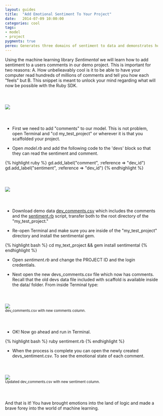 ```yaml
---
layout: guides
title:  "Add Emotional Sentiment To Your Project"
date:   2014-07-09 10:00:00
categories: cool
tags:
- model
- project
pygments: true
perex: Generates three domains of sentiment to data and demonstrates how to integrate that into the a GoodData model.
---
```


Using the machine learning library *Sentimental* we will learn how to add sentiment to a users comments in our demo project. This is important for two reasons: A. How unbelieavably cool is it to be able to have your computer read hundreds of millions of comments and tell you how each "feels" but B. This snippet is meant to unlock your mind regarding what will now be possible with the Ruby SDK.

<div style="padding-top: 40px; padding-bottom: 40px;">
<div class="center">
<img class="tutorial" src="https://gallery.mailchimp.com/cc49eba2c07a5a3f516bf3fed/images/c45b373f-f56e-449c-8b6a-b3fd95be78ef.png">
<div>
</div>
</div>
</div>

- First we need to add "comments" to our model. This is not problem, open Terminal and "cd my_test_project" or wherever it is that you scaffolded your project.

- Open *model.rb* and add the following code to the 'devs' block so that they can read the sentiment and comment.

{% highlight ruby %}
gd.add_label("comment", :reference => "dev_id")
gd.add_label("sentiment", :reference => "dev_id")
{% endhighlight %}

<div style="padding-top: 40px; padding-bottom: 40px;">
<div class="center">
<img class="tutorial" src="https://gallery.mailchimp.com/cc49eba2c07a5a3f516bf3fed/images/c2989ca2-75ab-4d20-9d5c-e44390bdebfb.png">
<div>
</div>
</div>
</div>

- Download demo data [dev_comments.csv](https://s3.amazonaws.com/xnh/devs_comments.csv) which includes the comments and the [sentiment.rb](https://s3.amazonaws.com/xnh/sentiment.rb) script, transfer both to the root directory of the "my_test_project."

- Re-open Terminal and make sure you are inside of the "my_test_project" directory and install the sentimental gem.

{% highlight bash %}
cd my_text_project && gem install sentimental
{% endhighlight %}

- Open *sentiment.rb* and change the PROJECT ID and the login credentials.

- Next open the new devs_comments.csv file which now has comments. Recall that the old devs data file included with scaffold is available inside the data/ folder. From inside Terminal type:

<div style="padding-top: 40px; padding-bottom: 40px;">
<div class="center">
<img class="tutorial" src="https://gallery.mailchimp.com/cc49eba2c07a5a3f516bf3fed/images/b826fece-1e15-4384-88a9-21cc33484878.png">
<div>
<small>dev_comments.csv with new comments column.</small></div>
</div>
</div>

- OK! Now go ahead and run in Terminal.

{% highlight bash %}
ruby sentiment.rb
{% endhighlight %}

- When the process is complete you can open the newly created devs_sentiment.csv. To see the emotional state of each comment.

<div style="padding-top: 40px; padding-bottom: 40px;">
<div class="center">
<img class="tutorial" src="https://gallery.mailchimp.com/cc49eba2c07a5a3f516bf3fed/images/5cff6990-c0d7-4ef8-a4f4-dcef9a0b2cd5.png">
<div>
<small>Updated dev_comments.csv with new sentiment column.</small></div>
</div>
</div>

And that is it! You have brought emotions into the land of logic and made a brave forey into the world of machine learning.
